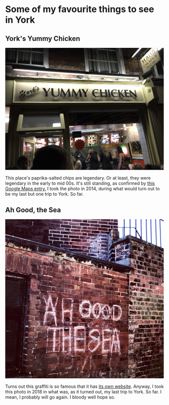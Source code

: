 # Some of my favourite things to see in York

## York's Yummy Chicken

![A yummy chicken](yummy.png)

This place's paprika-salted chips are legendary. Or at least, they were legendary in the early to mid 00s. It's still standing, as confirmed by [this Google Maps entry.](https://goo.gl/maps/aU1aqMgh1cpcpMLN8) I took the photo in 2014, during what would turn out to be my last but one trip to York. So far.

## Ah Good, the Sea

![graffiti](thesea.png)

Turns out this graffiti is so famous that it has [its own website](https://www.ah-good-the-sea.com). Anyway, I took this photo in 2018 in what was, as it turned out, my last trip to York. So far. I mean, I probably will go again. I bloody well hope so.
